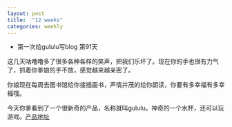 ```yaml
---
layout: post
title:  "12 weeks"
categories: weekly
---
```


* 第一次给gululu写blog 第91天

这几天咕噜噜多了很多各种各样的笑声，把我们乐坏了。现在你的手也很有力气了，抓着你爹娘的手不放，感觉越来越亲密了。

你娘现在每周去图书馆给你接插画书，声情并茂的给你朗读，你要有多幸福有多幸福哦。

今天你爹看到了一个很新奇的产品，名称就叫gululu。神奇的一个水杯，还可以玩游戏。[产品地址](http://www.mygululu.com/)


